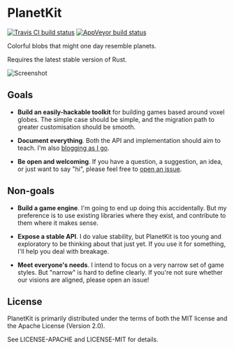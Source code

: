# PlanetKit

[![Travis CI build status][bi]][bl] [![AppVeyor build status][ai]][al]

[bi]: https://travis-ci.org/jeffparsons/planetkit.svg?branch=master
[bl]: https://travis-ci.org/jeffparsons/planetkit

[ai]: https://ci.appveyor.com/api/projects/status/vfk0w163ojw8nmdv/branch/master?svg=true
[al]: https://ci.appveyor.com/project/jeffparsons/planetkit/branch/master


Colorful blobs that might one day resemble planets.

Requires the latest stable version of Rust.

![Screenshot](https://raw.githubusercontent.com/jeffparsons/planetkit/master/screenshot.png)


## Goals

- **Build an easily-hackable toolkit** for building games based around voxel globes. The simple case should be simple, and the migration path to greater customisation should be smooth.

- **Document everything**. Both the API and implementation should aim to teach. I'm also [blogging as I go](https://jeffparsons.github.io/).

- **Be open and welcoming**. If you have a question, a suggestion, an idea, or just want to say "hi", please feel free to [open an issue](https://github.com/jeffparsons/planetkit/issues/new?title=Hi%20there!).


## Non-goals

- **Build a game engine**. I'm going to end up doing this accidentally. But my preference is to use existing libraries where they exist, and contribute to them where it makes sense.

- **Expose a stable API**. I do value stability, but PlanetKit is too young and exploratory to be thinking about that just yet. If you use it for something, I'll help you deal with breakage.

- **Meet everyone's needs**. I intend to focus on a very narrow set of game styles. But "narrow" is hard to define clearly. If you're not sure whether our visions are aligned, please open an issue!


## License

PlanetKit is primarily distributed under the terms of both the MIT license
and the Apache License (Version 2.0).

See LICENSE-APACHE and LICENSE-MIT for details.
